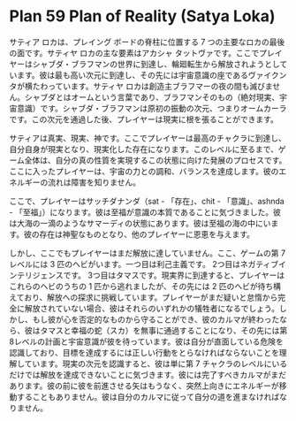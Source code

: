 # Plan 59 Plan of Reality (Satya Loka)

サティア ロカは、プレイング ボードの脊柱に位置する 7 つの主要なロカの最後の面です。サティヤ ロカの主な要素はアカシャ タットヴァです。ここでプレイヤーはシャブダ・ブラフマンの世界に到達し、輪廻転生から解放されようとしています。彼は最も高い次元に到達し、その先には宇宙意識の座であるヴァイクンタが横たわっています。サティヤ ロカは創造主ブラフマーの夜の間も滅びません。シャブダとはオームという言葉であり、ブラフマンそのもの（絶対現実、宇宙意識）です。シャブダ・ブラフマンは原初の振動の次元、つまりオームカーラです。この次元を通過した後、プレイヤーは現実に根を張ることができます。

サティアは真実、現実、神です。ここでプレイヤーは最高のチャクラに到達し、自分自身が現実となり、現実化した存在になります。このレベルに至るまで、ゲーム全体は、自分の真の性質を実現するこの状態に向けた発展のプロセスです。ここに入ったプレイヤーは、宇宙の力との調和、バランスを達成します。彼のエネルギーの流れは障害を知りません。

ここで、プレイヤーはサッチダナンダ（sat - 「存在」、chit - 「意識」、ashnda - 「至福」）になります。彼は至福が意識の本質であることに気づきました。彼は大海の一滴のようなサマーディの状態にあります。彼は至福の海の中にいます。彼の存在は神聖なものとなり、他のプレイヤーに恩恵を与えます。

しかし、ここでもプレイヤーはまだ解放に達していません。ここ、ゲームの第 7 レベルには 3 匹のヘビがいます。一つ目は利己主義です。 2つ目はネガティブインテリジェンスです。 3つ目はタマスです。現実界に到達すると、プレイヤーはこれらのヘビのうちの 1 匹から逃れましたが、その先には 2 匹のヘビが待ち構えており、解放への探求に挑戦しています。プレイヤーがまだ疑いと怠惰から完全に解放されていない場合、彼はそれらのいずれかの犠牲者になるでしょう。しかし、もし彼が心を否定的なものから守ることができ、彼のカルマが終わったなら、彼はタマスと幸福の蛇（スカ）を無事に通過することになり、その先には第8レベルの計画と宇宙意識が彼を待っています。彼は自分が直面している危険を認識しており、目標を達成するには正しい行動をとらなければならないことを理解しています。現実の次元を認識すると、彼は単に第 7 チャクラのレベルにいるだけでは解放を達成できないことに気づきます。彼には完了すべきカルマがまだあります。彼の前に彼を前進させる矢はもうなく、突然上向きにエネルギーが移動することもありません。彼は自分のカルマに従って自分の道を進まなければなりません。
